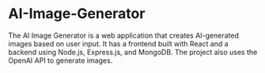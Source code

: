 # AI-Image-Generator
The AI Image Generator is a web application that creates AI-generated images based on user input. It has a frontend built with React and a backend using Node.js, Express.js, and MongoDB. The project also uses the OpenAI API to generate images.

